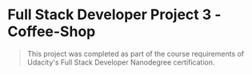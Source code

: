# Full Stack Developer Project 3 -Coffee-Shop

> This project was completed as part of the course requirements of Udacity's Full Stack Developer Nanodegree certification. 
